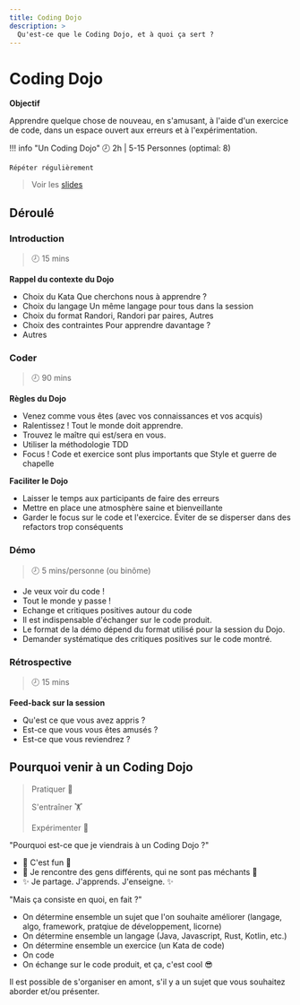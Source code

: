 ```yaml
---
title: Coding Dojo
description: >
  Qu'est-ce que le Coding Dojo, et à quoi ça sert ?
---
```


# Coding Dojo
**Objectif**

Apprendre quelque chose de nouveau, en s'amusant, à l'aide d'un exercice de code,
dans un espace ouvert aux erreurs et à l'expérimentation.

!!! info "Un Coding Dojo"
	🕗 2h | 5-15 Personnes (optimal: 8)

	Répéter régulièrement

> Voir les [slides](slides)

## Déroulé

### Introduction
> 🕗 15 mins

**Rappel du contexte du Dojo**

* Choix du Kata
  Que cherchons nous à apprendre ?
* Choix du langage
  Un même langage pour tous dans la session
* Choix du format
  Randori, Randori par paires, Autres
* Choix des contraintes
  Pour apprendre davantage ?
* Autres


### Coder
> 🕗 90 mins

**Règles du Dojo**

* Venez comme vous êtes (avec vos connaissances et vos acquis)
* Ralentissez !
  Tout le monde doit apprendre.
* Trouvez le maître qui est/sera en vous.
* Utiliser la méthodologie TDD 
* Focus !
  Code et exercice sont plus importants que Style et guerre de chapelle
  
**Faciliter le Dojo**

* Laisser le temps aux participants de faire des erreurs
* Mettre en place une atmosphère saine et bienveillante
* Garder le focus sur le code et l'exercice. Éviter de se disperser dans des refactors trop conséquents


### Démo
> 🕗 5 mins/personne (ou binôme)

* Je veux voir du code !
* Tout le monde y passe !
* Echange et critiques positives autour du code
* Il est indispensable d'échanger sur le code produit.
* Le format de la démo dépend du format utilisé pour la session du Dojo.
* Demander systématique des critiques positives sur le code montré.

### Rétrospective
> 🕗 15 mins

**Feed-back sur la session**

* Qu'est ce que vous avez appris ?
* Est-ce que vous vous êtes amusés ?
* Est-ce que vous reviendrez ?


## Pourquoi venir à un Coding Dojo

> Pratiquer 🥋
>
> S'entraîner 🏋️
>
> Expérimenter 🧪

"Pourquoi est-ce que je viendrais à un Coding Dojo ?"
	
* 🌈 C'est fun 🌈
* 🤝 Je rencontre des gens différents, qui ne sont pas méchants 👹
* ✨ Je partage. J'apprends. J'enseigne. ✨


"Mais ça consiste en quoi, en fait ?"
	
* On détermine ensemble un sujet que l'on souhaite améliorer (langage, algo, framework, pratqiue de développement, licorne)
* On détermine ensemble un langage (Java, Javascript, Rust, Kotlin, etc.)
* On détermine ensemble un exercice (un Kata de code)
* On code
* On échange sur le code produit, et ça, c'est cool 😎

Il est possible de s'organiser en amont, s'il y a un sujet que vous souhaitez aborder et/ou présenter.
